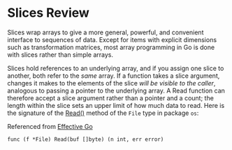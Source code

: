 # Slices Review

Slices wrap arrays to give a more general, powerful, and convenient interface to sequences of data. Except for items with explicit dimensions such as transformation matrices, most array programming in Go is done with slices rather than simple arrays.

Slices hold references to an underlying array, and if you assign one slice to another, both refer to the *same* array. If a function takes a slice argument, changes it makes to the elements of the slice _will be visible to the caller_, analogous to passing a pointer to the underlying array. A Read function can therefore accept a slice argument rather than a pointer and a count; the length within the slice sets an upper limit of how much data to read. Here is the signature of the [Read()](https://pkg.go.dev/os#File.Read) method of the `File` type in package `os`:

Referenced from [Effective Go](https://golang.org/doc/effective_go.html#slices)

```
func (f *File) Read(buf []byte) (n int, err error)
```

